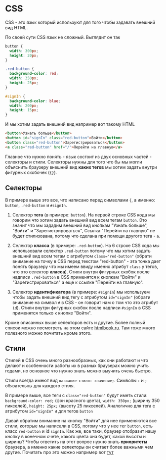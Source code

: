 # CSS

СSS - это язык который используют для того чтобы задавать внешний вид HTML.

По своей сути CSS язык не сложный. Выглядит он так

```css
button {
  width: 300px;
  height: 20px;
}

.red-button {
  background-color: red;
  width: 350px;
  height: 25px;
}

#signIn {
  background-color: blue;
  width: 200px;
  height: 15px;
}
```

И мы хотим задать внешний вид например вот такому HTML

```html
<button>Узнать больше</button>
<button id="signIn" class="red-button">Войти</button>
<button class="red-button">Зарегистрироваться</button>
<a class="red-button" href="/">Перейти на главную</a>
```

Главное что нужно понять - язык состоит из двух основных частей - селекторы и стили. Селекторы нужны для того что бы мы могли объяснить браузеру внешний вид **каких тегов** мы хотим задать внутри фигурных скобочек (`{}`).

## Селекторы

В примере выше это все, что написано перед символами `{`, а именно: `button`, `.red-button` и `#signIn`.

1. Селектор **тега** (в примере: `button`). На первой строке CSS кода мы говорим что хотим задать внешний вид всем тегам `button`. Это значит что мы зададим внешний вид кнопкам "Узнать больше", "Войти" и "Зарегистрироваться", Ссылка "Перейти на главную" не будет стилизована, потому что сделана при помощи другого тега - `a`.

2. Селектор **класса** (в примере: `.red-button`). На 6 строке CSS кода мы использовали селектор `.red-button` потому что мы хотим задать внешний вид всем тегам c атрибутом `class="red-button"` (обрати внимание на точку в CSS перед текстом "red-button" - эта точка дает понять браузеру что мы имеем ввиду именно атрибут `class` у тегов, что это селектор **класса**). Стили внутри фигурных скобок после надписи `.red-button` в CSS применятся к кнопкам "Войти" и "Зарегистрироваться" а еще к ссылке "Перейти на главную".

3. Селектор **идентификатора** (в примере: `#signIn`) мы используем чтобы задать внешний вид тегу с атрибутом `id="signIn"` (обрати внимание на символ `#` в CSS - он говорит нам о том что это атрибут `id`). Стили внутри фигурных скобок после надписи `#signIn` в CSS применятся только к кнопке "Войти".

Кроме описанных выше селекторов есть и другие. Более полный список можно посмотреть на этом сайте [htmlbook.ru](http://htmlbook.ru/css/selector). Там тоже много полезного можно почитать кроме этого.

## Стили

Стилей в CSS очень много разнообразных, как они работают и что делают и особенности работы их в разных браузерах можно учить годами, но основное что нужно знать можно выучить очень быстро.

Стили всегда имеют вид `название-стиля: значение;`. Символы `:` и `;` обязательны для каждого стиля.

В примере выше, все теги с `class="red-button"` будут иметь стили: `background-color: red;` (фон красного цвета), `width: 350px;` (ширину 350 пикселей), `height: 25px;` (высоту 25 пикселей). Аналогично для тега с атрибутом `id="signIn"` и для тегов `button`

Давай обратим внимание на кнопку "Войти" для нее применяются все стили, которые мы написали в CSS, потому что у нее тег `button`, есть класс `red-button` и id `signIn`. Как же, все таки, браузер отобразит нашу кнопку в конечном счете, какого цвета она будет, какой высоты и ширины? Чтобы ответить на этот вопрос нужно знать **приоритеты** браузера, а именно какие селекторы он считает более важными чем другие. Почитать про это можно например вот [тут](http://htmlbook.ru/samcss/kaskadirovanie)
